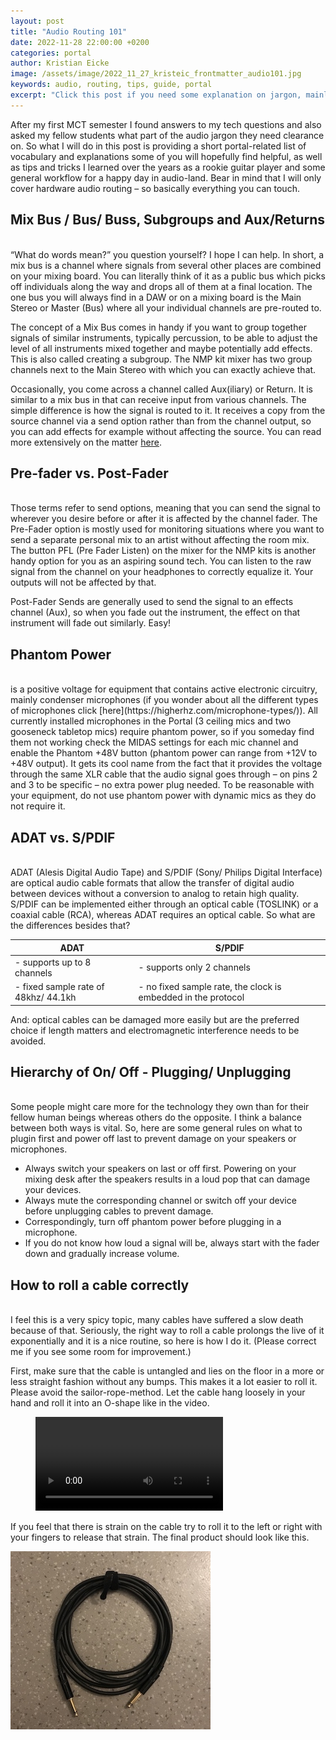 ```yaml
---
layout: post
title: "Audio Routing 101"
date: 2022-11-28 22:00:00 +0200
categories: portal
author: Kristian Eicke
image: /assets/image/2022_11_27_kristeic_frontmatter_audio101.jpg
keywords: audio, routing, tips, guide, portal
excerpt: "Click this post if you need some explanation on jargon, mainly related to the Portal and the NMP kits."
---
```


After my first MCT semester I found answers to my tech questions and also asked my fellow students what part of the audio jargon they need clearance on. So what I will do in this post is providing a short portal-related list of vocabulary and explanations some of you will hopefully find helpful, as well as tips and tricks I learned over the years as a rookie guitar player and some general workflow for a happy day in audio-land. Bear in mind that I will only cover hardware audio routing – so basically everything you can touch.


## Mix Bus / Bus/ Buss, Subgroups and Aux/Returns  
<br/>
“What do words mean?” you question yourself? I hope I can help.
In short, a mix bus is a channel where signals from several other places are combined on your mixing board.
You can literally think of it as a public bus which picks off individuals along the way and drops all of them at a final location. The one bus you will always find in a DAW or on a mixing board is the Main Stereo or Master (Bus) where all your individual channels are pre-routed to. 

The concept of a Mix Bus comes in handy if you want to group together signals of similar instruments, typically percussion, to be able to adjust the level of all instruments mixed together and maybe potentially add effects. This is also called creating a subgroup. The NMP kit mixer has two group channels next to the Main Stereo with which you can exactly achieve that. 

Occasionally, you come across a channel called Aux(iliary) or Return. It is similar to a mix bus in that can receive input from various channels. The simple difference is how the signal is routed to it. It receives a copy from the source channel via a send option rather than from the channel output, so you can add effects for example without affecting the source. 
You can read more extensively on the matter [here](https://www.izotope.com/en/learn/mix-buses-101.html).


## Pre-fader vs. Post-Fader
<br/>
Those terms refer to send options, meaning that you can send the signal to wherever you desire before or after it is affected by the channel fader.
The Pre-Fader option is mostly used for monitoring situations where you want to send a separate personal mix to an artist without affecting the room mix.  The button PFL (Pre Fader Listen) on the mixer for the NMP kits is another handy option for you as an aspiring sound tech. You can listen to the raw signal from the channel on your headphones to correctly equalize it. Your outputs will not be affected by that. 

Post-Fader Sends are generally used to send the signal to an effects channel (Aux), so when you fade out the instrument, the effect on that instrument will fade out similarly. Easy!


## Phantom Power
<br/>
is a positive voltage for equipment that contains active electronic circuitry, mainly condenser microphones (if you wonder about all the different types of microphones click [here](https://higherhz.com/microphone-types/)). All currently installed microphones in the Portal (3 ceiling mics and two gooseneck tabletop mics) require phantom power, so if you someday find them not working check the MIDAS settings for each mic channel and enable the Phantom +48V button (phantom power can range from +12V to +48V output). It gets its cool name from the fact that it provides the voltage through the same XLR cable that the audio signal goes through – on pins 2 and 3 to be specific – no extra power plug needed. To be reasonable with your equipment, do not use phantom power with dynamic mics as they do not require it.


## ADAT vs. S/PDIF 
<br/>
ADAT (Alesis Digital Audio Tape) and S/PDIF (Sony/ Philips Digital Interface) are optical audio cable formats that allow the transfer of digital audio between devices without a conversion to analog to retain high quality. 
S/PDIF can be implemented either through an optical cable (TOSLINK) or a coaxial cable (RCA), whereas ADAT requires an optical cable. 
So what are the differences besides that?

| ADAT                                     | S/PDIF |
| ---------------------------------------- | ---------------------------------------- |
| -	supports up to 8 channels              | - supports only 2 channels               |
| -	fixed sample rate of 48khz/ 44.1kh     | - no fixed sample rate, the clock is embedded in the protocol   |

And: optical cables can be damaged more easily but are the preferred choice if length matters and electromagnetic interference needs to be avoided.


## Hierarchy of On/ Off - Plugging/ Unplugging
<br/>
Some people might care more for the technology they own than for their fellow human beings whereas others do the opposite. I think a balance between both ways is vital. So, here are some general rules on what to plugin first and power off last to prevent damage on your speakers or microphones.

- Always switch your speakers on last or off first. Powering on your mixing desk after the speakers results in a loud pop that can damage your devices. 
- Always mute the corresponding channel or switch off your device before unplugging cables to prevent damage. 
- Correspondingly, turn off phantom power before plugging in a microphone. 
- If you do not know how loud a signal will be, always start with the fader down and gradually increase volume. 


## How to roll a cable correctly
<br/>
I feel this is a very spicy topic, many cables have suffered a slow death because of that. Seriously, the right way to roll a cable prolongs the live of it exponentially and it is a nice routine, so here is how I do it. (Please correct me if you see some room for improvement.)

First, make sure that the cable is untangled and lies on the floor in a more or less straight fashion without any bumps. This makes it a lot easier to roll it. Please avoid the sailor-rope-method. Let the cable hang loosely in your hand and roll it into an O-shape like in the video.

<figure style="float: none">
  <video width="auto" controls>
    <source src="https://www.uio.no/english/studies/programmes/mct-master/blog/assets/video/2022_11_27_kristeic_cableroll.mov" type='video/mp4'>
  </video>
</figure>


If you feel that there is strain on the cable try to roll it to the left or right with your fingers to release that strain. The final product should look like this. 

![not found](/assets/image/2022_11_27_kristeic_cableroll.jpg "A good rolled cable")
